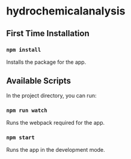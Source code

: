 # hydrochemicalanalysis

## First Time Installation

### `npm install`

Installs the package for the app.

## Available Scripts

In the project directory, you can run:


### `npm run watch`

Runs the webpack required for the app.

### `npm start`

Runs the app in the development mode.
